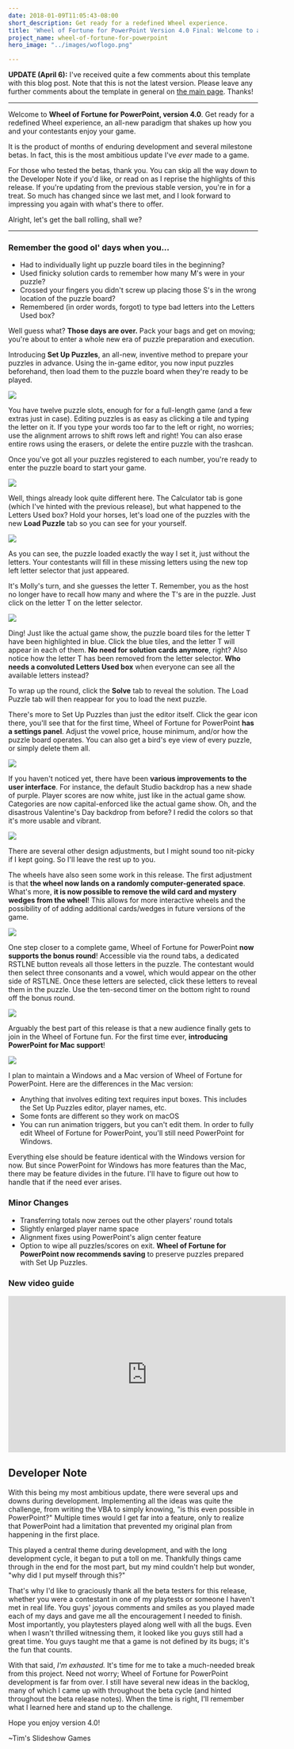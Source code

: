 ```yaml
---
date: 2018-01-09T11:05:43-08:00
short_description: Get ready for a redefined Wheel experience.
title: 'Wheel of Fortune for PowerPoint Version 4.0 Final: Welcome to a new era'
project_name: wheel-of-fortune-for-powerpoint
hero_image: "../images/woflogo.png"

---
```

**UPDATE (April 6):** I've received quite a few comments about this template with this blog post. Note that this is not the latest version. Please leave any further comments about the template in general on [the main page](/wheel-of-fortune-for-powerpoint/). Thanks!

***

Welcome to **Wheel of Fortune for PowerPoint, version 4.0**. Get ready for a redefined Wheel experience, an all-new paradigm that shakes up how you and your contestants enjoy your game.

It is the product of months of enduring development and several milestone betas. In fact, this is the most ambitious update I've _ever_ made to a game.

For those who tested the betas, thank you. You can skip all the way down to the Developer Note if you'd like, or read on as I reprise the highlights of this release. If you're updating from the previous stable version, you're in for a treat. So much has changed since we last met, and I look forward to impressing you again with what's there to offer.

Alright, let's get the ball rolling, shall we?

***

### Remember the good ol' days when you...

* Had to individually light up puzzle board tiles in the beginning?
* Used finicky solution cards to remember how many M's were in your puzzle?
* Crossed your fingers you didn't screw up placing those S's in the wrong location of the puzzle board?
* Remembered (in order words, forgot) to type bad letters into the Letters Used box?

Well guess what? **Those days are over.** Pack your bags and get on moving; you're about to enter a whole new era of puzzle preparation and execution.

Introducing **Set Up Puzzles**, an all-new, inventive method to prepare your puzzles in advance. Using the in-game editor, you now input puzzles beforehand, then load them to the puzzle board when they're ready to be played.

![](../images/wof4-0setupdemo.png)

You have twelve puzzle slots, enough for for a full-length game (and a few extras just in case). Editing puzzles is as easy as clicking a tile and typing the letter on it. If you type your words too far to the left or right, no worries; use the alignment arrows to shift rows left and right! You can also erase entire rows using the erasers, or delete the entire puzzle with the trashcan.

Once you've got all your puzzles registered to each number, you're ready to enter the puzzle board to start your game.

![](../images/wofpuzzleboard1demo.png)

Well, things already look quite different here. The Calculator tab is gone (which I've hinted with the previous release), but what happened to the Letters Used box? Hold your horses, let's load one of the puzzles with the new **Load Puzzle** tab so you can see for your yourself.

![](../images/wofpuzzleboard2demo.png)

As you can see, the puzzle loaded exactly the way I set it, just without the letters. Your contestants will fill in these missing letters using the new top left letter selector that just appeared.

It's Molly's turn, and she guesses the letter T. Remember, you as the host no longer have to recall how many and where the T's are in the puzzle. Just click on the letter T on the letter selector.

![](../images/wofpuzzleboard3demo.png)

Ding! Just like the actual game show, the puzzle board tiles for the letter T have been highlighted in blue. Click the blue tiles, and the letter T will appear in each of them. **No need for solution cards anymore**, right? Also notice how the letter T has been removed from the letter selector. **Who needs a convoluted Letters Used box** when everyone can see all the available letters instead?

To wrap up the round, click the **Solve** tab to reveal the solution. The Load Puzzle tab will then reappear for you to load the next puzzle.

There's more to Set Up Puzzles than just the editor itself. Click the gear icon there, you'll see that for the first time, Wheel of Fortune for PowerPoint **has a settings panel**. Adjust the vowel price, house minimum, and/or how the puzzle board operates. You can also get a bird's eye view of every puzzle, or simply delete them all.

![](../images/wofsettingsbeta2.png)

If you haven't noticed yet, there have been **various improvements to the user interface**. For instance, the default Studio backdrop has a new shade of purple. Player scores are now white, just like in the actual game show. Categories are now capital-enforced like the actual game show. Oh, and the disastrous Valentine's Day backdrop from before? I redid the colors so that it's more usable and vibrant.

![](../images/wofvalentinesdaydemo.png)

There are several other design adjustments, but I might sound too nit-picky if I kept going. So I'll leave the rest up to you.

The wheels have also seen some work in this release. The first adjustment is that **the wheel now lands on a randomly computer-generated space**. What's more, **it is now possible to remove the wild card and mystery wedges from the wheel**! This allows for more interactive wheels and the possibility of of adding additional cards/wedges in future versions of the game.

<div class="gifsvg"></div>

![](../images/wildcardtoggle.gif)

One step closer to a complete game, Wheel of Fortune for PowerPoint **now supports the bonus round**! Accessible via the round tabs, a dedicated RSTLNE button reveals all those letters in the puzzle. The contestant would then select three consonants and a vowel, which would appear on the other side of RSTLNE. Once these letters are selected, click these letters to reveal them in the puzzle. Use the ten-second timer on the bottom right to round off the bonus round.

![](../images/wof4-0bonusrounddemo.png)

Arguably the best part of this release is that a new audience finally gets to join in the Wheel of Fortune fun. For the first time ever, **introducing PowerPoint for Mac support**!

![](../images/wheeloffortunepptmac1.png)

I plan to maintain a Windows and a Mac version of Wheel of Fortune for PowerPoint. Here are the differences in the Mac version:

* Anything that involves editing text requires input boxes. This includes the Set Up Puzzles editor, player names, etc.
* Some fonts are different so they work on macOS
* You can run animation triggers, but you can't edit them. In order to fully edit Wheel of Fortune for PowerPoint, you'll still need PowerPoint for Windows.

Everything else should be feature identical with the Windows version for now. But since PowerPoint for Windows has more features than the Mac, there may be feature divides in the future. I'll have to figure out how to handle that if the need ever arises.

### Minor Changes

* Transferring totals now zeroes out the other players' round totals
* Slightly enlarged player name space
* Alignment fixes using PowerPoint's align center feature
* Option to wipe all puzzles/scores on exit. **Wheel of Fortune for PowerPoint now recommends saving** to preserve puzzles prepared with Set Up Puzzles.

### New video guide

<div class="videoWrapper">
<iframe title="Wheel of Fortune for PowerPoint video tutorial" allowfullscreen="" frameborder="0" height="315" src="https://www.youtube.com/embed/vNqHYk3FgiQ" width="560"></iframe>
</div>

## Developer Note

With this being my most ambitious update, there were several ups and downs during development. Implementing all the ideas was quite the challenge, from writing the VBA to simply knowing, "is this even possible in PowerPoint?" Multiple times would I get far into a feature, only to realize that PowerPoint had a limitation that prevented my original plan from happening in the first place.

This played a central theme during development, and with the long development cycle, it began to put a toll on me. Thankfully things came through in the end for the most part, but my mind couldn't help but wonder, "why did I put myself through this?"

That's why I'd like to graciously thank all the beta testers for this release, whether you were a contestant in one of my playtests or someone I haven't met in real life. You guys' joyous comments and smiles as you played made each of my days and gave me all the encouragement I needed to finish. Most importantly, you playtesters played along well with all the bugs. Even when I wasn't thrilled witnessing them, it looked like you guys still had a great time. You guys taught me that a game is not defined by its bugs; it's the fun that counts.

With that said, _I'm exhausted._ It's time for me to take a much-needed break from this project. Need not worry; Wheel of Fortune for PowerPoint development is far from over. I still have several new ideas in the backlog, many of which I came up with throughout the beta cycle (and hinted throughout the beta release notes). When the time is right, I'll remember what I learned here and stand up to the challenge.

Hope you enjoy version 4.0!

\~Tim's Slideshow Games